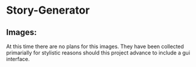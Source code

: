 # Story-Generator
## Images:

At this time there are no plans for this images. They have been collected primarially for stylistic reasons should this project advance to include a gui interface.